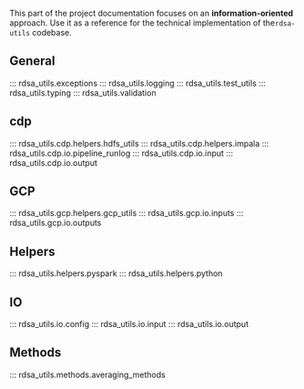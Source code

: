 This part of the project documentation focuses on an **information-oriented** approach. Use it as a
reference for the technical implementation of the`rdsa-utils` codebase.

## General

::: rdsa_utils.exceptions
::: rdsa_utils.logging
::: rdsa_utils.test_utils
::: rdsa_utils.typing
::: rdsa_utils.validation

## cdp

::: rdsa_utils.cdp.helpers.hdfs_utils
::: rdsa_utils.cdp.helpers.impala
::: rdsa_utils.cdp.io.pipeline_runlog
::: rdsa_utils.cdp.io.input
::: rdsa_utils.cdp.io.output

## GCP

::: rdsa_utils.gcp.helpers.gcp_utils
::: rdsa_utils.gcp.io.inputs
::: rdsa_utils.gcp.io.outputs

## Helpers

::: rdsa_utils.helpers.pyspark
::: rdsa_utils.helpers.python

## IO

::: rdsa_utils.io.config
::: rdsa_utils.io.input
::: rdsa_utils.io.output

## Methods

::: rdsa_utils.methods.averaging_methods